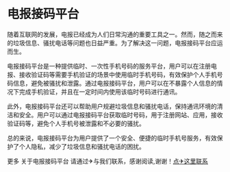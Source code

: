 # 电报接码平台

随着互联网的发展，电报已经成为人们日常沟通的重要工具之一。然而，随之而来的垃圾信息、骚扰电话等问题也日益严重。为了解决这一问题，电报接码平台应运而生。

电报接码平台是一种提供临时、一次性手机号码的服务平台，用户可以在注册电报、接收验证码等需要手机验证的场景中使用临时手机号码，有效保护个人手机号码信息，避免被骚扰和泄露。通过电报接码平台，用户可以在不暴露个人信息的情况下完成手机验证，并且在一定时间内使用该临时号码进行通讯。

此外，电报接码平台还可以帮助用户规避垃圾信息和骚扰电话，保持通讯环境的清洁和安全。用户可以通过电报接码平台获取临时号码，用于注册网站、应用，接收验证码等，避免个人手机号被泄露和不必要的骚扰。

总的来说，电报接码平台为用户提供了一个安全、便捷的临时手机号服务，有效保护了个人隐私，减少了垃圾信息和骚扰电话的困扰。

更多 关于电报接码平台 请通过✈与我们联系，感谢阅读,谢谢！[点✈这里联系](https://ws.k02.cc)